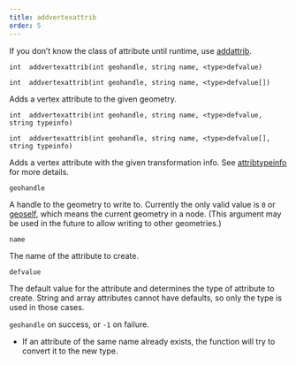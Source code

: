 ```yaml
---
title: addvertexattrib
order: 5
---
```

If you don’t know the class of attribute until runtime, use [addattrib](/en/houdini-vex/attributes-and-intrinsics/addattrib "Adds an attribute to a geometry.").

`int  addvertexattrib(int geohandle, string name, <type>defvalue)`

`int  addvertexattrib(int geohandle, string name, <type>defvalue[])`

Adds a vertex attribute to the given geometry.

`int  addvertexattrib(int geohandle, string name, <type>defvalue, string typeinfo)`

`int  addvertexattrib(int geohandle, string name, <type>defvalue[], string typeinfo)`

Adds a vertex attribute with the given transformation info. See [attribtypeinfo](/en/houdini-vex/attributes-and-intrinsics/attribtypeinfo "Returns the transformation metadata of a geometry attribute.") for more details.

`geohandle`

A handle to the geometry to write to. Currently the only valid value is `0` or [geoself](/en/houdini-vex/geometry/geoself "Returns a handle to the current geometry."), which means the current geometry in a node. (This argument may be used in the future to allow writing to other geometries.)

`name`

The name of the attribute to create.

`defvalue`

The default value for the attribute and determines the type of attribute to create. String and array attributes cannot have defaults, so only the type is used in those cases.

`geohandle` on success, or `-1` on failure.

- If an attribute of the same name already exists, the function will try to convert it to the new type.
